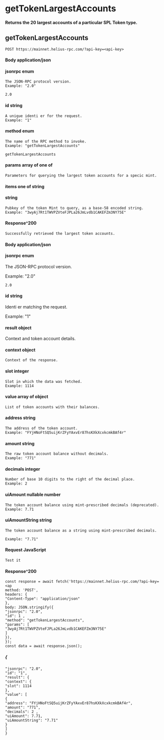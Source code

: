 # getTokenLargestAccounts

#### Returns the 20 largest accounts of a particular SPL Token type.

## getTokenLargestAccounts

```
POST https://mainnet.helius-rpc.com/?api-key=<api-key>
```
#### Body application/json

#### jsonrpc enum

```
The JSON-RPC protocol version.
Example: "2.0"
```
```
2.0
```
#### id string

```
A unique identi er for the request.
Example: "1"
```
#### method enum

```
The name of the RPC method to invoke.
Example: "getTokenLargestAccounts"
```
```
getTokenLargestAccounts
```
#### params array of one of

```
Parameters for querying the largest token accounts for a specic mint.
```
#### items one of string

#### string

```
Pubkey of the token Mint to query, as a base-58 encoded string.
Example: "3wyAj7Rt1TWVPZVteFJPLa26JmLvdb1CAKEFZm3NY75E"
```
#### Response^200

```
Successfully retrieved the largest token accounts.
```
#### Body application/json


#### jsonrpc enum

The JSON-RPC protocol version.

Example: "2.0"

```
2.0
```
#### id string

Identi er matching the request.

Example: "1"

#### result object

Context and token account details.

#### context object

```
Context of the response.
```
#### slot integer

```
Slot in which the data was fetched.
Example: 1114
```
#### value array of object

```
List of token accounts with their balances.
```
#### address string

```
The address of the token account.
Example: "FYjHNoFtSQ5uijKrZFyYAxvEr87hsKXkXcxkcmkBAf4r"
```
#### amount string

```
The raw token account balance without decimals.
Example: "771"
```
#### decimals integer

```
Number of base 10 digits to the right of the decimal place.
Example: 2
```
#### uiAmount nullable number

```
The token account balance using mint-prescribed decimals (deprecated).
Example: 7.71
```
#### uiAmountString string

```
The token account balance as a string using mint-prescribed decimals.
```

```
Example: "7.71"
```
#### Request JavaScript

```
Test it
```
#### Response^200

```
const response = await fetch('https://mainnet.helius-rpc.com/?api-key=<ap
method: 'POST',
headers: {
"Content-Type": "application/json"
},
body: JSON.stringify({
"jsonrpc": "2.0",
"id": 1 ,
"method": "getTokenLargestAccounts",
"params": [
"3wyAj7Rt1TWVPZVteFJPLa26JmLvdb1CAKEFZm3NY75E"
]
}),
});
const data = await response.json();
```
##### {

```
"jsonrpc": "2.0",
"id": "1",
"result": {
"context": {
"slot": 1114
},
"value": [
{
"address": "FYjHNoFtSQ5uijKrZFyYAxvEr87hsKXkXcxkcmkBAf4r",
"amount": "771",
"decimals": 2 ,
"uiAmount": 7.71,
"uiAmountString": "7.71"
}
]
}
```